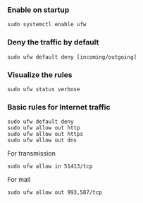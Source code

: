 ### Enable on startup
```
sudo systemctl enable ufw
```

### Deny the traffic by default
```
sudo ufw default deny [incoming/outgoing]
```

### Visualize the rules
```
sudo ufw status verbose
```

### Basic rules for Internet traffic
```
sudo ufw default deny
sudo ufw allow out http
sudo ufw allow out https
sudo ufw allow out dns
```

For transmission
```
sudo ufw allow in 51413/tcp
```

For mail
```
sudo ufw allow out 993,587/tcp
```
